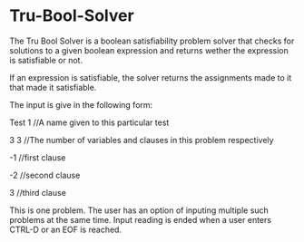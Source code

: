# Tru-Bool-Solver
The Tru Bool Solver is a boolean satisfiability problem solver that checks for solutions to a given boolean expression and returns wether the expression is satisfiable or not.

If an expression is satisfiable, the solver returns the assignments made to it that made it satisfiable.

The input is give in the following form:

Test 1 //A name given to this particular test

3 3 //The number of variables and clauses in this problem respectively

-1 //first clause

-2 //second clause

3 //third clause

This is one problem. The user has an option of inputing multiple such problems at the same time. Input reading is ended when a user enters CTRL-D or an EOF is reached.
